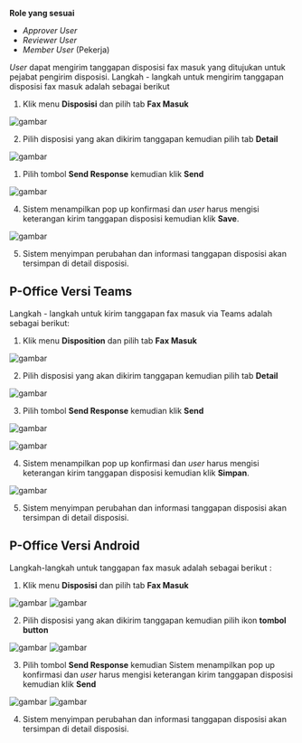 **Role yang sesuai**

- *Approver User*
- *Reviewer User*
- *Member User* (Pekerja)

*User* dapat mengirim tanggapan disposisi fax masuk yang ditujukan untuk pejabat pengirim disposisi. Langkah - langkah untuk mengirim tanggapan disposisi fax masuk adalah sebagai berikut

1. Klik menu **Disposisi** dan pilih tab **Fax Masuk**

![gambar](FaxMasuk/FM_WEB/TanggapanFM01.png) 

2. Pilih disposisi yang akan dikirim tanggapan kemudian pilih tab **Detail**
   
![gambar](FaxMasuk/FM_WEB/TanggapanFM02.png) 

1. Pilih tombol **Send Response** kemudian klik **Send**

![gambar](FaxMasuk/FM_WEB/TanggapanFM03.png) 

4. Sistem menampilkan pop up konfirmasi dan *user* harus mengisi keterangan kirim tanggapan disposisi kemudian klik **Save**.
   
![gambar](FaxMasuk/FM_WEB/TanggapanFM04.png) 

5. Sistem menyimpan perubahan dan informasi tanggapan disposisi akan tersimpan di detail disposisi.

## **P-Office Versi Teams**

Langkah - langkah untuk kirim tanggapan fax masuk via Teams adalah sebagai berikut:

1. Klik menu **Disposition** dan pilih tab **Fax Masuk**

![gambar](FaxMasuk/FM_Teams/FM55.png)

2. Pilih disposisi yang akan dikirim tanggapan kemudian pilih tab **Detail**

![gambar](FaxMasuk/FM_Teams/FM56.png)

3. Pilih tombol **Send Response** kemudian klik **Send**

![gambar](FaxMasuk/FM_Teams/FM57.png)

![gambar](FaxMasuk/FM_Teams/FM58.png)

4. Sistem menampilkan pop up konfirmasi dan *user* harus mengisi keterangan kirim tanggapan disposisi kemudian klik **Simpan**.

![gambar](FaxMasuk/FM_Teams/FM59.png)

5. Sistem menyimpan perubahan dan informasi tanggapan disposisi akan tersimpan di detail disposisi.


## **P-Office Versi Android**

Langkah-langkah untuk tanggapan fax masuk adalah sebagai berikut :

1. Klik menu **Disposisi** dan pilih tab **Fax Masuk**

![gambar](Faxmasuk/FM_Android/tanggapdisposisi/A01.jpg) ![gambar](Faxmasuk/FM_Android/tanggapdisposisi/A02.jpg)

2. Pilih disposisi yang akan dikirim tanggapan kemudian pilih ikon **tombol button**

![gambar](Faxmasuk/FM_Android/tanggapdisposisi/A03.jpg) ![gambar](Faxmasuk/FM_Android/tanggapdisposisi/A04.jpg)

3. Pilih tombol **Send Response** kemudian Sistem menampilkan pop up konfirmasi dan _user_ harus mengisi keterangan kirim tanggapan disposisi kemudian klik **Send**

![gambar](Faxmasuk/FM_Android/tanggapdisposisi/A05.jpg) ![gambar](Faxmasuk/FM_Android/tanggapdisposisi/A06.jpg)

4. Sistem menyimpan perubahan dan informasi tanggapan disposisi akan tersimpan di detail disposisi.
